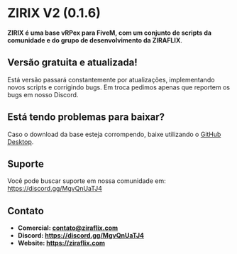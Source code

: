 # ZIRIX V2 (0.1.6)
**ZIRIX é uma base vRPex para FiveM, com um conjunto de scripts da comunidade e do grupo de desenvolvimento da ZIRAFLIX**.

## Versão gratuita e atualizada!
Está versão passará constantemente por atualizações, implementando novos scripts e corrigindo bugs. Em troca pedimos apenas que reportem os bugs em nosso Discord.

## Está tendo problemas para baixar?
Caso o download da base esteja corrompendo, baixe utilizando o [GitHub Desktop](https://desktop.github.com).

## Suporte
Você pode buscar suporte em nossa comunidade em: https://discord.gg/MgvQnUaTJ4

## Contato
- **Comercial: contato@ziraflix.com**
- **Discord: https://discord.gg/MgvQnUaTJ4**
- **Website: https://ziraflix.com**
